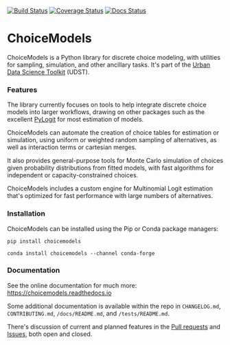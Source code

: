[![Build Status](https://travis-ci.org/UDST/choicemodels.svg?branch=master)](https://travis-ci.org/UDST/choicemodels)
[![Coverage Status](https://coveralls.io/repos/github/UDST/choicemodels/badge.svg?branch=master)](https://coveralls.io/github/UDST/choicemodels?branch=master)
[![Docs Status](https://readthedocs.org/projects/choicemodels/badge/?version=latest)](https://choicemodels.readthedocs.io)

# ChoiceModels

ChoiceModels is a Python library for discrete choice modeling, with utilities for sampling, simulation, and other ancillary tasks. It's part of the [Urban Data Science Toolkit](https://docs.udst.org) (UDST).


### Features

The library currently focuses on tools to help integrate discrete choice models into larger workflows, drawing on other packages such as the excellent [PyLogit](https://github.com/timothyb0912/pylogit) for most estimation of models. 

ChoiceModels can automate the creation of choice tables for estimation or simulation, using uniform or weighted random sampling of alternatives, as well as interaction terms or cartesian merges. 

It also provides general-purpose tools for Monte Carlo simulation of choices given probability distributions from fitted models, with fast algorithms for independent or capacity-constrained choices. 

ChoiceModels includes a custom engine for Multinomial Logit estimation that's optimized for fast performance with large numbers of alternatives.


### Installation

ChoiceModels can be installed using the Pip or Conda package managers:

```
pip install choicemodels
```

```
conda install choicemodels --channel conda-forge
```


### Documentation

See the online documentation for much more: https://choicemodels.readthedocs.io

Some additional documentation is available within the repo in `CHANGELOG.md`, `CONTRIBUTING.md`, `/docs/README.md`, and `/tests/README.md`.

There's discussion of current and planned features in the [Pull requests](https://github.com/udst/choicemodels/pulls?utf8=✓&q=is%3Apr) and [Issues](https://github.com/udst/choicemodels/issues?utf8=✓&q=is%3Aissue), both open and closed.
